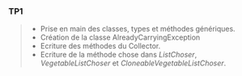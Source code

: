 ### TP1
> - Prise en main des classes, types et méthodes génériques.
> - Création de la classe AlreadyCarryingException
> - Ecriture des méthodes du Collector.
> - Ecriture de la méthode chose dans *ListChoser*, *VegetableListChoser* et *CloneableVegetableListChoser*.